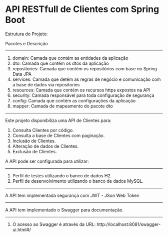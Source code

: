 # API RESTfull de Clientes com Spring Boot

Estrutura do Projeto:

Pacotes e Descrição
------ ------------
1. domain:       Camada que contém as entidades da aplicação
2. dto:          Camada que contém os dtos da aplicação
3. repositories: Camada que contém os repositórios com base no Spring Data JPA
4. services:     Camada que detém as regras de negócio e comunicação com a base de dados via repositories
5. resources:    Camada que contém os recursos https expostos na API
6. security:     Camada responsável para toda configuração de segurança
7. config:       Camada que contém as configurações da aplicação
8. mapper:       Camada de mapeamento do pacote dto

------ ------------

Este projeto disponibiliza uma API de Clientes para:

1. Consulta Clientes por código.
2. Consulta a base de Clientes com paginação.
3. Inclusão de Clientes.
4. Alteração de dados de Clientes.
5. Exclusão de Clientes.

A API pode ser configurada para utilizar:
------ ------------

1. Perfil de testes utilizando o banco de dados H2.
2. Perfil de desenvolvimento utilizando o banco de dados MySQL.
------ ----------

A API tem implementada segurança com JWT - JSon Web Token
------ ------------

A API tem implementado o Swagger para documentação.
------ ------------

1. O acesso ao Swagger é através da URL: http://localhost:8081/swagger-ui.html#/

